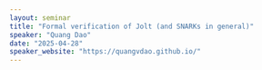 ```yaml
---
layout: seminar
title: "Formal verification of Jolt (and SNARKs in general)"
speaker: "Quang Dao"
date: "2025-04-28"
speaker_website: "https://quangvdao.github.io/"
---
```

